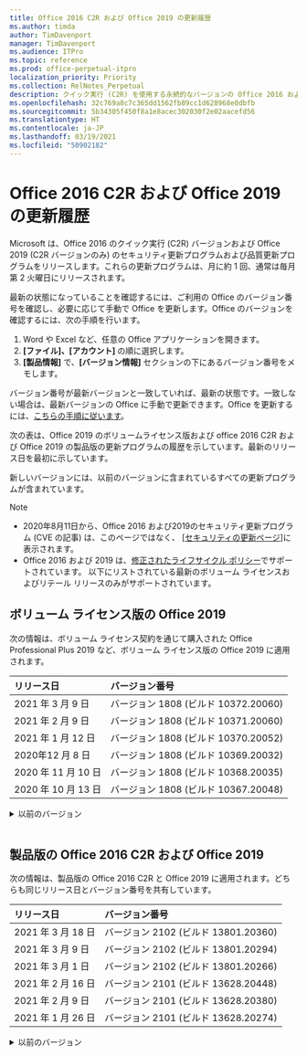 ```yaml
---
title: Office 2016 C2R および Office 2019 の更新履歴
ms.author: timda
author: TimDavenport
manager: TimDavenport
ms.audience: ITPro
ms.topic: reference
ms.prod: office-perpetual-itpro
localization_priority: Priority
ms.collection: RelNotes_Perpetual
description: クイック実行 (C2R) を使用する永続的なバージョンの Office 2016 および 2019 の更新履歴を IT 技術者に提供します
ms.openlocfilehash: 32c769a8c7c365dd1562fb89cc1d628968e0dbfb
ms.sourcegitcommit: 5b34305f450f8a1e8acec302030f2e02aacefd56
ms.translationtype: HT
ms.contentlocale: ja-JP
ms.lasthandoff: 03/19/2021
ms.locfileid: "50902182"
---
```

# <a name="update-history-for-office-2016-c2r-and-office-2019"></a>Office 2016 C2R および Office 2019 の更新履歴

Microsoft は、Office 2016 のクイック実行 (C2R) バージョンおよび Office 2019 (C2R バージョンのみ) のセキュリティ更新プログラムおよび品質更新プログラムをリリースします。これらの更新プログラムは、月に約 1 回、通常は毎月第 2 火曜日にリリースされます。

最新の状態になっていることを確認するには、ご利用の Office のバージョン番号を確認し、必要に応じて手動で Office を更新します。Office のバージョンを確認するには、次の手順を行います。

  1.    Word や Excel など、任意の Office アプリケーションを開きます。
  2.    **[ファイル]、[アカウント]** の順に選択します。
  3.    **[製品情報]** で、**[バージョン情報]** セクションの下にあるバージョン番号をメモします。

バージョン番号が最新バージョンと一致していれば、最新の状態です。一致しない場合は、最新バージョンの Office に手動で更新できます。Office を更新するには、[こちらの手順に従います](https://support.office.com/article/2ab296f3-7f03-43a2-8e50-46de917611c5)。


次の表は、Office 2019 のボリュームライセンス版および office 2016 C2R および Office 2019 の製品版の更新プログラムの履歴を示しています。最新のリリース日を最初に示しています。

新しいバージョンには、以前のバージョンに含まれているすべての更新プログラムが含まれています。


 > [!NOTE]
> - 2020年8月11日から、Office 2016 および2019のセキュリティ更新プログラム (CVE の記事) は、このページではなく、 [[セキュリティの更新ページ](https://docs.microsoft.com/officeupdates/microsoft365-apps-security-updates)]に表示されます。 
> - Office 2016 および 2019 は、[修正されたライフサイクル ポリシー](https://docs.microsoft.com/lifecycle/policies/fixed)でサポートされています。 以下にリストされている最新のボリューム ライセンスおよびリテール リリースのみがサポートされています。


## <a name="volume-licensed-versions-of-office-2019"></a>ボリューム ライセンス版の Office 2019
次の情報は、ボリューム ライセンス契約を通じて購入された Office Professional Plus 2019 など、ボリューム ライセンス版の Office 2019 に適用されます。

[//]: # (VL テーブルを削除しない 開始)


|**リリース日**|**バージョン番号**|
|:-----|:-----|
|2021 年 3 月 9 日|バージョン 1808 (ビルド 10372.20060)|
|2021 年 2 月 9 日|バージョン 1808 (ビルド 10371.20060)|
|2021 年 1 月 12 日|バージョン 1808 (ビルド 10370.20052)|
|2020年12 月 8 日|バージョン 1808 (ビルド 10369.20032)|
|2020 年 11 月 10 日|バージョン 1808 (ビルド 10368.20035)|
|2020 年 10 月 13 日|バージョン 1808 (ビルド 10367.20048)|


[//]: # (VL テーブルを削除しない 終了)

<details>
<summary>以前のバージョン</summary>
 

[//]: # (古い VL テーブルを削除しない 開始)


|**リリース日**|**バージョン番号**|
|:-----|:-----|
|2020 年 9 月 8 日|バージョン 1808 (ビルド 10366.20016)|
|2020 年 8 月 11 日|バージョン 1808 (ビルド 10364.20059)|
|2020 年 7 月 14 日   |バージョン 1808 (ビルド 10363.20015)  |
|2020 年 6 月 9 日   |バージョン 1808 (ビルド 10361.20002)  |
|2020 年 5 月 12 日   |バージョン 1808 (ビルド 10359.20023)  |
|2020 年 4 月 14 日   |バージョン 1808 (ビルド 10358.20061)  |
|2020 年 3 月 10 日   |バージョン 1808 (ビルド 10357.20081)  |
|2020 年 2 月 11 日   |バージョン 1808 (ビルド 10356.20006)  |


[//]: # (古い VL テーブルを削除しない 終了)

</details>


<br/>

## <a name="retail-versions-of-office-2016-c2r-and-office-2019"></a>製品版の Office 2016 C2R および Office 2019
次の情報は、製品版の Office 2016 C2R と Office 2019 に適用されます。どちらも同じリリース日とバージョン番号を共有しています。

[//]: # (リテール テーブルを削除しない 開始)


|**リリース日**|**バージョン番号**|
|:-----|:-----|
|2021 年 3 月 18 日|バージョン 2102 (ビルド 13801.20360)|
|2021 年 3 月 9 日|バージョン 2102 (ビルド 13801.20294)|
|2021 年 3 月 1 日|バージョン 2102 (ビルド 13801.20266)|
|2021 年 2 月 16 日|バージョン 2101 (ビルド 13628.20448)|
|2021 年 2 月 9 日|バージョン 2101 (ビルド 13628.20380)|
|2021 年 1 月 26 日|バージョン 2101 (ビルド 13628.20274)|


[//]: # (リテール テーブルを削除しない 終了)

<details>
<summary>以前のバージョン</summary>
 

[//]: # (古いリテール テーブルを削除しない 開始)


|**リリース日**|**バージョン番号**|
|:-----|:-----|
|2021 年 1 月 21 日|バージョン 2012 (ビルド 13530.20440)|
|2021 年 1 月 12 日|バージョン 2012 (ビルド 13530.20376)|
|2021 年 1 月 5 日|バージョン 2012 (ビルド 13530.20316)|
|2020 年 12 月 21 日|バージョン 2011 (ビルド 13426.20404)|
|2020年12 月 8 日|バージョン 2011 (ビルド 13426.20332)|
|2020 年 12 月 2 日|バージョン 2011 (ビルド 13426.20308)|
|2020 年 11 月 30 日|バージョン 2011 (ビルド 13426.20294)|
|2020 年 11 月 23 日|バージョン 2011 (ビルド 13426.20274)|
|2020 年 11 月 17 日|バージョン 2010 (ビルド 13328.20408)|
|2020 年 11 月 10 日|バージョン 2010 (ビルド 13328.20356)|
|2020 年 10 月 27 日|バージョン 2010 (ビルド 13328.20292)|
|2020 年 10 月 21 日|バージョン 2009 (ビルド 13231.20418)|
|2020 年 10 月 13 日|バージョン 2009 (ビルド 13231.20390)|
|2020 年 10 月 8 日|バージョン 2009 (ビルド 13231.20368)|
|2020 年 9 月 28日|バージョン 2009 (ビルド 13231.20262)|
|2020 年 9 月 22 日|バージョン 2008 (ビルド 13127.20508)|
|2020 年 9 月 09 日|バージョン 2008 (ビルド13127.20408)|
|2020 年 8 月 31 日|バージョン 2008 (ビルド 13127.20296)|
|2020 年 8 月 25 日|バージョン 2007 (ビルド 13029.20460)|
|2020 年 8 月 11 日|バージョン 2007 (ビルド 13029.20344)|
|2020 年 7 月 30 日|バージョン 2007 (ビルド 13029.20308)  |
|2020 年 7 月 28 日|バージョン 2006 (ビルド 13001.20498)  |
|2020 年 7 月 14 日|バージョン 2006 (ビルド 13001.20384)  |
|2020 年 6 月 30 日|バージョン 2006 (ビルド 13001.20266)  |
|2020 年 6 月 24 日|バージョン 2005 (ビルド 12827.20470)  |
|2020 年 6 月 9 日|バージョン 2005 (ビルド 12827.20336)  |
|2020 年 6 月 2 日|バージョン 2005 (ビルド 12827.20268)  |
|2020 年 5 月21日|バージョン 2004 (ビルド12730.20352)  |
|2020 年 5 月 12 日|バージョン 2004 (ビルド 12730.20270)  |
|2020 年 5 月 4 日|バージョン 2004 (ビルド 12730.20250)  |
|2020 年 4 月 29 日|バージョン 2004 (ビルド 12730.20236)  |
|2020 年 4 月 15 日|バージョン 2003 (ビルド 12624.20466)  |
|2020 年 4 月 14 日|バージョン 2003 (ビルド 12624.20442)  |
|2020 年 3 月 31 日|バージョン 2003 (ビルド 12624.20382)  |
|2020 年 3 月 25 日|バージョン 2003 (ビルド 12624.20320)  |
|2020 年 3 月 10 日|バージョン 2002 (ビルド 12527.20278)  |
|2020 年 3 月 1 日   |バージョン 2002 (ビルド 12527.20242)  |


[//]: # (古いリテール テーブルを削除しない 終了)


</details>






